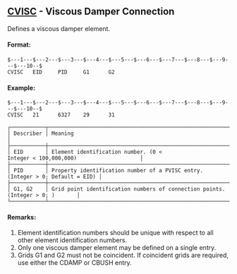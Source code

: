 ## [CVISC](https://help.hexagonmi.com/bundle/MSC_Nastran_2022.4/page/Nastran_Combined_Book/qrg/bulkc2/TOC.CVISC.xhtml) - Viscous Damper Connection

Defines a viscous damper element.

#### Format:

```nastran
$---1---$---2---$---3---$---4---$---5---$---6---$---7---$---8---$---9---$---10--$
CVISC   EID     PID     G1      G2                                              
```

#### Example:

```nastran
$---1---$---2---$---3---$---4---$---5---$---6---$---7---$---8---$---9---$---10--$
CVISC   21      6327    29      31                                              
```

```text
┌───────────┬───────────────────────────────────────────────────────────────────────────────┐
│ Describer │ Meaning                                                                       │
├───────────┼───────────────────────────────────────────────────────────────────────────────┤
│ EID       │ Element identification number. (0 < Integer < 100,000,000)                    │
├───────────┼───────────────────────────────────────────────────────────────────────────────┤
│ PID       │ Property identification number of a PVISC entry. (Integer > 0; Default = EID) │
├───────────┼───────────────────────────────────────────────────────────────────────────────┤
│ G1, G2    │ Grid point identification numbers of connection points. (Integer > 0; )       │
└───────────┴───────────────────────────────────────────────────────────────────────────────┘
```

#### Remarks:

1. Element identification numbers should be unique with respect to all other element identification numbers.
2. Only one viscous damper element may be defined on a single entry.
3. Grids G1 and G2 must not be coincident. If coincident grids are required, use either the CDAMP or CBUSH entry.
